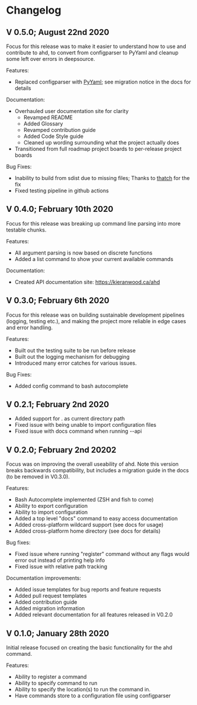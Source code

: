 # Changelog

## V 0.5.0; August 22nd 2020

Focus for this release was to make it easier to understand how to use and contribute to ahd, to convert from configparser to PyYaml and cleanup some left over errors in deepsource.

Features:

- Replaced configparser with [PyYaml](https://pyyaml.org/); see migration notice in the docs for details

Documentation:

- Overhauled user documentation site for clarity
  - Revamped README
  - Added Glossary
  - Revamped contribution guide
  - Added Code Style guide
  - Cleaned up wording surrounding what the project actually does
- Transitioned from full roadmap project boards to per-release project boards

Bug Fixes:

- Inability to build from sdist due to missing files; Thanks to [thatch](https://github.com/thatch) for the fix
- Fixed testing pipeline in github actions

## V 0.4.0; February 10th 2020

Focus for this release was breaking up command line parsing into more testable chunks.

Features:

- All argument parsing is now based on discrete functions
- Added a list command to show your current available commands

Documentation:

- Created API documentation site: https://kieranwood.ca/ahd

## V 0.3.0; February 6th 2020

Focus for this release was on building sustainable development pipelines (logging, testing etc.), and making the project more reliable in edge cases and error handling.

Features:

- Built out the testing suite to be run before release
- Built out the logging mechanism for debugging
- Introduced many error catches for various issues.

Bug Fixes:

- Added config command to bash autocomplete


## V 0.2.1; February 2nd 2020

- Added support for . as current directory path
- Fixed issue with being unable to import configuration files
- Fixed issue with docs command when running --api



## V 0.2.0; February 2nd 20202

Focus was on improving the overall useability of ahd. Note this version breaks backwards compatibility, but includes a migration guide in the docs (to be removed in V0.3.0).



Features:

- Bash Autocomplete implemented (ZSH and fish to come)
- Ability to export configuration
- Ability to import configuration
- Added a top level "docs" command to easy access documentation
- Added cross-platform wildcard support (see docs for usage)
- Added cross-platform home directory (see docs for details)



Bug fixes:

- Fixed issue where running "register" command without any flags would error out instead of printing help info
- Fixed issue with relative path tracking



Documentation improvements:

- Added issue templates for bug reports and feature requests
- Added pull request templates
- Added contribution guide
- Added migration information
- Added relevant documentation for all features released in V0.2.0



## V 0.1.0; January 28th 2020

Initial release focused on creating the basic functionality for the ahd command.

Features:

- Ability to register a command
- Ability to specify command to run
- Ability to specify the location(s) to run the command in.
- Have commands store to a configuration file using configparser
